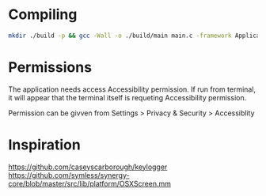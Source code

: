 # Compiling

```bash
mkdir ./build -p && gcc -Wall -o ./build/main main.c -framework ApplicationServices
```

# Permissions

The application needs access Accessibility permission. If run from terminal, it will appear that the terminal itself is requeting Accessibility permission.

Permission can be givven from Settings > Privacy & Security > Accessiblity

# Inspiration

https://github.com/caseyscarborough/keylogger
https://github.com/symless/synergy-core/blob/master/src/lib/platform/OSXScreen.mm